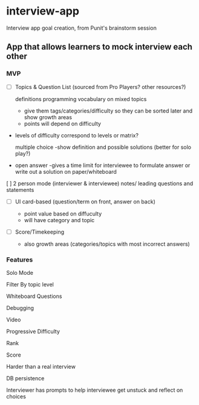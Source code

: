 # interview-app
Interview app goal creation, from Punit's brainstorm session
## App that allows learners to mock interview each other

### MVP
- [ ] Topics & Question List (sourced from Pro Players? other resources?)
 
   definitions
    programming vocabulary on mixed topics
     - give them tags/categories/difficulty so they can be sorted later and show growth areas
     - points will depend on difficulty
   
 - levels of difficulty
    correspond to levels or matrix?
    
   multiple choice
   -show definition and possible solutions (better for solo play?) 
    
 - open answer
    -gives a time limit for interviewee to formulate answer
     or write out a solution on paper/whiteboard
     
 [ ] 2 person mode (interviewer & interviewee)
   notes/ leading questions and statements
 
- [ ] UI
  card-based (question/term on front, answer on back)
   - point value based on diffuculty
   - will have category and topic 
 
- [ ] Score/Timekeeping
  - also growth areas (categories/topics with most incorrect answers)
 
 ### Features
  Solo Mode
    
  Filter By
    topic
    level
    
  Whiteboard Questions
  
  Debugging
  
  Video
  
  Progressive Difficulty
  
  Rank
  
  Score
  
  Harder than a real interview
  
  DB persistence
  
  Interviewer 
    has prompts to help interviewee get unstuck and reflect on choices
  
 
